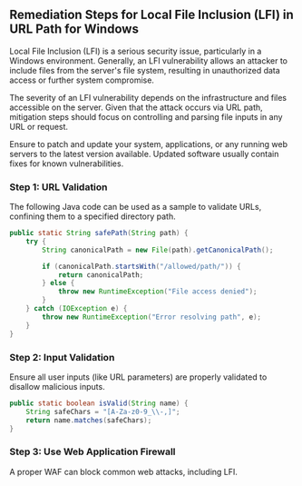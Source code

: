 

## Remediation Steps for Local File Inclusion (LFI) in URL Path for Windows

Local File Inclusion (LFI) is a serious security issue, particularly in a Windows environment. Generally, an LFI vulnerability allows an attacker to include files from the server's file system, resulting in unauthorized data access or further system compromise.

The severity of an LFI vulnerability depends on the infrastructure and files accessible on the server. Given that the attack occurs via URL path, mitigation steps should focus on controlling and parsing file inputs in any URL or request. 

Ensure to patch and update your system, applications, or any running web servers to the latest version available. Updated software usually contain fixes for known vulnerabilities.

### Step 1: URL Validation
The following Java code can be used as a sample to validate URLs, confining them to a specified directory path.

```java
public static String safePath(String path) {
    try {
        String canonicalPath = new File(path).getCanonicalPath();

        if (canonicalPath.startsWith("/allowed/path/")) {
            return canonicalPath;
        } else {
            throw new RuntimeException("File access denied");
        }
    } catch (IOException e) {
        throw new RuntimeException("Error resolving path", e);
    }
}
```
### Step 2: Input Validation 
Ensure all user inputs (like URL parameters) are properly validated to disallow malicious inputs. 

```java
public static boolean isValid(String name) {
    String safeChars = "[A-Za-z0-9_\\-,]";
    return name.matches(safeChars);
}
```

### Step 3: Use Web Application Firewall 
A proper WAF can block common web attacks, including LFI. 